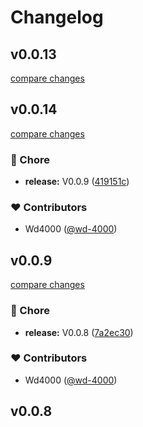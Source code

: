 # Changelog


## v0.0.13

[compare changes](https://github.com/wd-4000/exakt/compare/v0.0.14...v0.0.13)

## v0.0.14

[compare changes](https://github.com/wd-4000/exakt/compare/v0.0.9...v0.0.14)

### 🏡 Chore

- **release:** V0.0.9 ([419151c](https://github.com/wd-4000/exakt/commit/419151c))

### ❤️ Contributors

- Wd4000 ([@wd-4000](http://github.com/wd-4000))

## v0.0.9

[compare changes](https://github.com/wd-4000/exakt/compare/v0.0.8...v0.0.9)


### 🏡 Chore

  - **release:** V0.0.8 ([7a2ec30](https://github.com/wd-4000/exakt/commit/7a2ec30))

### ❤️  Contributors

- Wd4000 ([@wd-4000](http://github.com/wd-4000))

## v0.0.8

